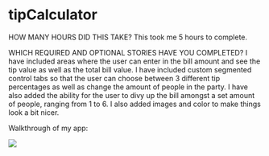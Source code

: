 # tipCalculator

HOW MANY HOURS DID THIS TAKE?
This took me 5 hours to complete.

WHICH REQUIRED AND OPTIONAL STORIES HAVE YOU COMPLETED?
I have included areas where the user can enter in the bill
amount and see the tip value as well as the total bill value. 
I have included custom segmented control tabs so that the user
can choose between 3 different tip percentages as well as 
change the amount of people in the party. I have also added 
the ability for the user to divy up the bill amongst a set amount
of people, ranging from 1 to 6. I also added images and color to
make things look a bit nicer.

Walkthrough of my app:


![](http://zippy.gfycat.com/AngryKindHuemul.gif)
